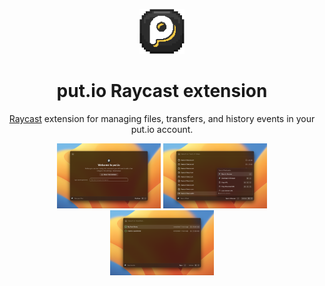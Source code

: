 <p align="center">
  <img src="./assets/putio.png" width="72">
</p>

<h1 align="center">put.io Raycast extension</h1>

<p align="center">
  <a href="https://www.raycast.com">Raycast</a> extension for managing files, transfers, and history events in your put.io account.
</p>

<p align="center">
  <img src="./metadata/put-io-1.png" width="33%">
  <img src="./metadata/put-io-3.png" width="33%">
  <img src="./metadata/put-io-5.png" width="33%">
</p>

<p align="center">
<a title="Install put.io Raycast Extension" href="https://www.raycast.com/tailscale/tailscale"><img src="https://www.raycast.com/tailscale/tailscale/install_button@2x.png" height="64" alt="" style="height: 64px;"></a>
</p>
